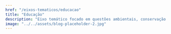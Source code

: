 ```yaml
---
href: "/eixos-tematicos/educacao"
title: "Educação"
description: "Eixo temático focado em questões ambientais, conservação da natureza e práticas sustentáveis."
image: "../../assets/blog-placeholder-2.jpg"
---
```

